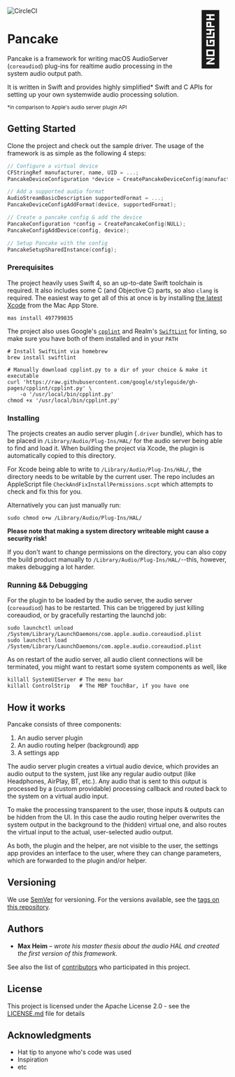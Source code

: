 <span style="font-size:120px;float:right">🥞</span>
![CircleCI](https://circleci.com/gh/0bmxa/Pancake/tree/master.svg?style=shield&circle-token=f543de04157d4183d9d436163cfbb30fe88373da)


# Pancake

Pancake is a framework for writing macOS AudioServer (`coreaudiod`) plug-ins
for realtime audio processing in the system audio output path.

It is written in Swift and provides highly simplified* Swift and C APIs for
setting up your own systemwide audio processing solution.

<small>&#42;in comparison to Apple's audio server plugin API</small>


## Getting Started

Clone the project and check out the sample driver.
The usage of the framework is as simple as the following 4 steps:
```c
// Configure a virtual device
CFStringRef manufacturer, name, UID = ...;
PancakeDeviceConfiguration *device = CreatePancakeDeviceConfig(manufacturer, name, UID);

// Add a supported audio format
AudioStreamBasicDescription supportedFormat = ...;
PancakeDeviceConfigAddFormat(device, supportedFormat);

// Create a pancake config & add the device
PancakeConfiguration *config = CreatePancakeConfig(NULL);
PancakeConfigAddDevice(config, device);

// Setup Pancake with the config
PancakeSetupSharedInstance(config);
```


### Prerequisites

The project heavily uses Swift 4, so an up-to-date Swift toolchain is required.
It also includes some C (and Objective C) parts, so also `clang` is required.
The easiest way to get all of this at once is by installing [the latest Xcode](https://itunes.apple.com/app/xcode/id497799835)
from the Mac App Store.
```shell
mas install 497799835
```

The project also uses Google's [`cpplint`](https://github.com/google/styleguide/tree/gh-pages/cpplint) and
Realm's [`SwiftLint`](https://github.com/realm/SwiftLint/) for linting, so make
sure you have both of them installed and in your `PATH`
```shell
# Install SwiftLint via homebrew
brew install swiftlint

# Manually download cpplint.py to a dir of your choice & make it executable
curl 'https://raw.githubusercontent.com/google/styleguide/gh-pages/cpplint/cpplint.py' \
    -o '/usr/local/bin/cpplint.py'
chmod +x '/usr/local/bin/cpplint.py'
```


### Installing

The projects creates an audio server plugin (`.driver` bundle), which has to be
placed in `/Library/Audio/Plug-Ins/HAL/` for the audio server being able to find
and load it. When building the project via Xcode, the plugin is automatically
copied to this directory.

For Xcode being able to write to `/Library/Audio/Plug-Ins/HAL/`, the directory
needs to be writable by the current user. The repo includes an AppleScript file
`CheckAndFixInstallPermissions.scpt` which attempts to check and fix this for
you.

Alternatively you can just manually run:
```shell
sudo chmod o+w /Library/Audio/Plug-Ins/HAL/
```

**Please note that making a system directory writeable might cause a security
risk!**

If you don't want to change permissions on the directory, you can also copy the
build product manually to `/Library/Audio/Plug-Ins/HAL/`--this, however, makes
debugging a lot harder.


### Running && Debugging

For the plugin to be loaded by the audio server, the audio server (`coreaudiod`)
has to be restarted. This can be triggered by just killing coreaudiod, or by
gracefully restarting the launchd job:

```shell
sudo launchctl unload /System/Library/LaunchDaemons/com.apple.audio.coreaudiod.plist
sudo launchctl load /System/Library/LaunchDaemons/com.apple.audio.coreaudiod.plist
```

As on restart of the audio server, all audio client connections will be
terminated, you might want to restart some system components as well, like
```shell
killall SystemUIServer # The menu bar
killall ControlStrip   # The MBP TouchBar, if you have one
```

<!--
## Running the tests

### Break down into end to end tests
Explain what these tests test and why
```
Give an example
```

### And coding style tests
Explain what these tests test and why
```
Give an example
```

## Contributing
Please read [CONTRIBUTING.md](CONTRIBUTING.md) for details on our code of
conduct, and the process for submitting pull requests to us.
-->

## How it works

Pancake consists of three components:
1. An audio server plugin
2. An audio routing helper (background) app
3. A settings app

The audio server plugin creates a virtual audio device, which provides an audio
output to the system, just like any regular audio output (like Headphones,
AirPlay, BT, etc.). Any audio that is sent to this output is processed by a
(custom providable) processing callback and routed back to the system on a
virtual audio input.

To make the processing transparent to the user, those inputs & outputs can be
hidden from the UI. In this case the audio routing helper overwrites the system
output in the background to the (hidden) virtual one, and also routes the
virtual input to the actual, user-selected audio output.

As both, the plugin and the helper, are not visible to the user, the settings
app provides an interface to the user, where they can change parameters, which
are forwarded to the plugin and/or helper.

## Versioning

We use [SemVer](http://semver.org/) for versioning. For the versions available,
see the [tags on this repository](https://github.com/0bmxa/Pancake/tags).

## Authors

* **Max Heim** – _wrote his master thesis about the audio HAL and created the
first version of this framework._

See also the list of [contributors](https://github.com/0bmxa/Pancake/contributors) who participated in this project.

## License

This project is licensed under the Apache License 2.0 - see the [LICENSE.md](LICENSE.md) file for details

## Acknowledgments

* Hat tip to anyone who's code was used
* Inspiration
* etc
